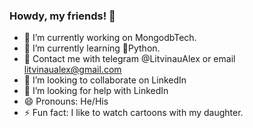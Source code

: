 ### Howdy, my friends! 👋

- 🔭 I’m currently working on MongodbTech.
- 🌱 I’m currently learning 🐍Python.
- 📲 Contact me with telegram @LitvinauAlex or email litvinaualex@gmail.com
- 👯 I’m looking to collaborate on LinkedIn
- 🤔 I’m looking for help with LinkedIn
- 😄 Pronouns: He/His
- ⚡ Fun fact: I like to watch cartoons with my daughter.
